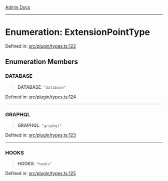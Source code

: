 [Admin Docs](/)

***

# Enumeration: ExtensionPointType

Defined in: [src/plugin/types.ts:122](https://github.com/Sourya07/talawa-api/blob/4e4298c85a0d2c28affa824f2aab7ec32b5f3ac5/src/plugin/types.ts#L122)

## Enumeration Members

### DATABASE

> **DATABASE**: `"database"`

Defined in: [src/plugin/types.ts:124](https://github.com/Sourya07/talawa-api/blob/4e4298c85a0d2c28affa824f2aab7ec32b5f3ac5/src/plugin/types.ts#L124)

***

### GRAPHQL

> **GRAPHQL**: `"graphql"`

Defined in: [src/plugin/types.ts:123](https://github.com/Sourya07/talawa-api/blob/4e4298c85a0d2c28affa824f2aab7ec32b5f3ac5/src/plugin/types.ts#L123)

***

### HOOKS

> **HOOKS**: `"hooks"`

Defined in: [src/plugin/types.ts:125](https://github.com/Sourya07/talawa-api/blob/4e4298c85a0d2c28affa824f2aab7ec32b5f3ac5/src/plugin/types.ts#L125)
